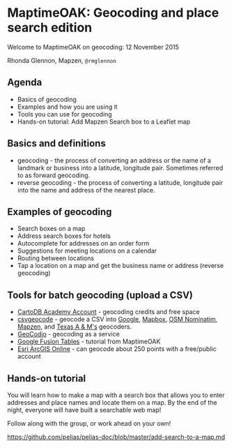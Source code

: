# MaptimeOAK: Geocoding and place search edition

Welcome to MaptimeOAK on geocoding: 12 November 2015

Rhonda Glennon, Mapzen, `@rmglennon`

## Agenda

- Basics of geocoding
- Examples and how you are using it
- Tools you can use for geocoding
- Hands-on tutorial: Add Mapzen Search box to a Leaflet map

## Basics and definitions

- geocoding - the process of converting an address or the name of a landmark or business into a latitude, longitude pair. Sometimes referred to as forward geocoding.
- reverse geocoding - the process of converting a latitude, longitude pair into the name and address of the nearest place.

## Examples of geocoding

- Search boxes on a map
- Address search boxes for hotels
- Autocomplete for addresses on an order form
- Suggestions for meeting locations on a calendar
- Routing between locations
- Tap a location on a map and get the business name or address (reverse geocoding)

## Tools for batch geocoding (upload a CSV)

- [CartoDB Academy Account](https://cartodb.com/signup?plan=academy) - geocoding credits and free space
- [csvgeocode](https://github.com/veltman/csvgeocode) - geocode a CSV into [Google](https://developers.google.com/maps/documentation/geocoding/), [Mapbox](https://www.mapbox.com/developers/api/geocoding/), [OSM Nominatim](http://nominatim.openstreetmap.org/), [Mapzen](https://mapzen.com/projects/search), and [Texas A & M's](http://geoservices.tamu.edu/Services/Geocode/WebService/) geocoders.
- [GeoCodio](http://geocod.io/) - geocoding as a service
- [Google Fusion Tables](http://mappingmashups.net/2012/11/29/mapping-with-google-fusion-tables/) - tutorial from MaptimeOAK
- [Esri ArcGIS Online](http://www.arcgis.com/home/webmap/viewer.html) - can geocode about 250 points with a free/public account

## Hands-on tutorial

You will learn how to make a map with a search box that allows you to enter addresses and place names and locate them on a map. By the end of the night, everyone will have built a searchable web map!

Follow along with the group, or work ahead on your own!

https://github.com/pelias/pelias-doc/blob/master/add-search-to-a-map.md
